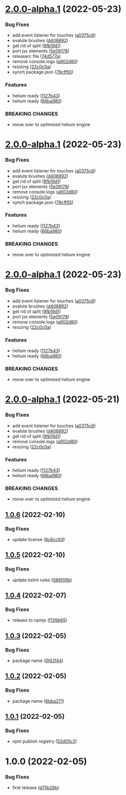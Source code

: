 # [2.0.0-alpha.1](https://github.com/qlik-oss/carbon-core/compare/v1.0.6...v2.0.0-alpha.1) (2022-05-23)


### Bug Fixes

* add event listener for touches ([a0375c6](https://github.com/qlik-oss/carbon-core/commit/a0375c6b784ef3538b021261660235a82fc8ba64))
* evalute brushes ([d408892](https://github.com/qlik-oss/carbon-core/commit/d408892916bc5dede3e93de7e2b1090a9f7380ad))
* get rid of split ([9fb19d1](https://github.com/qlik-oss/carbon-core/commit/9fb19d1c217ad5fbc8022021f7e5b8ea1ee2191b))
* port jsx elements ([5e09178](https://github.com/qlik-oss/carbon-core/commit/5e0917851d4823e69858924bb6a6b8474320725d))
* releaserc file ([74d577a](https://github.com/qlik-oss/carbon-core/commit/74d577a9d050b74f0f11eba7cadd4a14611209ae))
* remove console.logs ([a902d80](https://github.com/qlik-oss/carbon-core/commit/a902d803a825c7174f24d0317c58b71bc6f7d257))
* resizing ([22c0c0a](https://github.com/qlik-oss/carbon-core/commit/22c0c0af59c02e763f24e67848cc3c73d6d63877))
* synch package.json ([79cff55](https://github.com/qlik-oss/carbon-core/commit/79cff55ea8efff6a3d245582ce6aebdb0c68467b))


### Features

* helium ready ([1127b43](https://github.com/qlik-oss/carbon-core/commit/1127b43db45300055c28fc5ab9b6ae75551b3297))
* helium ready ([66ba980](https://github.com/qlik-oss/carbon-core/commit/66ba980a8d493be0a6667e7064fc72b26eada3b1))


### BREAKING CHANGES

* move over to optimized helium engine

# [2.0.0-alpha.1](https://github.com/qlik-oss/carbon-core/compare/v1.0.6...v2.0.0-alpha.1) (2022-05-23)


### Bug Fixes

* add event listener for touches ([a0375c6](https://github.com/qlik-oss/carbon-core/commit/a0375c6b784ef3538b021261660235a82fc8ba64))
* evalute brushes ([d408892](https://github.com/qlik-oss/carbon-core/commit/d408892916bc5dede3e93de7e2b1090a9f7380ad))
* get rid of split ([9fb19d1](https://github.com/qlik-oss/carbon-core/commit/9fb19d1c217ad5fbc8022021f7e5b8ea1ee2191b))
* port jsx elements ([5e09178](https://github.com/qlik-oss/carbon-core/commit/5e0917851d4823e69858924bb6a6b8474320725d))
* remove console.logs ([a902d80](https://github.com/qlik-oss/carbon-core/commit/a902d803a825c7174f24d0317c58b71bc6f7d257))
* resizing ([22c0c0a](https://github.com/qlik-oss/carbon-core/commit/22c0c0af59c02e763f24e67848cc3c73d6d63877))
* synch package.json ([79cff55](https://github.com/qlik-oss/carbon-core/commit/79cff55ea8efff6a3d245582ce6aebdb0c68467b))


### Features

* helium ready ([1127b43](https://github.com/qlik-oss/carbon-core/commit/1127b43db45300055c28fc5ab9b6ae75551b3297))
* helium ready ([66ba980](https://github.com/qlik-oss/carbon-core/commit/66ba980a8d493be0a6667e7064fc72b26eada3b1))


### BREAKING CHANGES

* move over to optimized helium engine

# [2.0.0-alpha.1](https://github.com/qlik-oss/carbon-core/compare/v1.0.6...v2.0.0-alpha.1) (2022-05-23)


### Bug Fixes

* add event listener for touches ([a0375c6](https://github.com/qlik-oss/carbon-core/commit/a0375c6b784ef3538b021261660235a82fc8ba64))
* evalute brushes ([d408892](https://github.com/qlik-oss/carbon-core/commit/d408892916bc5dede3e93de7e2b1090a9f7380ad))
* get rid of split ([9fb19d1](https://github.com/qlik-oss/carbon-core/commit/9fb19d1c217ad5fbc8022021f7e5b8ea1ee2191b))
* port jsx elements ([5e09178](https://github.com/qlik-oss/carbon-core/commit/5e0917851d4823e69858924bb6a6b8474320725d))
* remove console.logs ([a902d80](https://github.com/qlik-oss/carbon-core/commit/a902d803a825c7174f24d0317c58b71bc6f7d257))
* resizing ([22c0c0a](https://github.com/qlik-oss/carbon-core/commit/22c0c0af59c02e763f24e67848cc3c73d6d63877))


### Features

* helium ready ([1127b43](https://github.com/qlik-oss/carbon-core/commit/1127b43db45300055c28fc5ab9b6ae75551b3297))
* helium ready ([66ba980](https://github.com/qlik-oss/carbon-core/commit/66ba980a8d493be0a6667e7064fc72b26eada3b1))


### BREAKING CHANGES

* move over to optimized helium engine

# [2.0.0-alpha.1](https://github.com/qlik-oss/carbon-core/compare/v1.0.6...v2.0.0-alpha.1) (2022-05-21)


### Bug Fixes

* add event listener for touches ([a0375c6](https://github.com/qlik-oss/carbon-core/commit/a0375c6b784ef3538b021261660235a82fc8ba64))
* evalute brushes ([d408892](https://github.com/qlik-oss/carbon-core/commit/d408892916bc5dede3e93de7e2b1090a9f7380ad))
* get rid of split ([9fb19d1](https://github.com/qlik-oss/carbon-core/commit/9fb19d1c217ad5fbc8022021f7e5b8ea1ee2191b))
* remove console.logs ([a902d80](https://github.com/qlik-oss/carbon-core/commit/a902d803a825c7174f24d0317c58b71bc6f7d257))
* resizing ([22c0c0a](https://github.com/qlik-oss/carbon-core/commit/22c0c0af59c02e763f24e67848cc3c73d6d63877))


### Features

* helium ready ([1127b43](https://github.com/qlik-oss/carbon-core/commit/1127b43db45300055c28fc5ab9b6ae75551b3297))
* helium ready ([66ba980](https://github.com/qlik-oss/carbon-core/commit/66ba980a8d493be0a6667e7064fc72b26eada3b1))


### BREAKING CHANGES

* move over to optimized helium engine

## [1.0.6](https://github.com/qlik-oss/carbon-core/compare/v1.0.5...v1.0.6) (2022-02-10)


### Bug Fixes

* update license ([8c6cc93](https://github.com/qlik-oss/carbon-core/commit/8c6cc93e664e01a54f43758395a2654f242bb96d))

## [1.0.5](https://github.com/qlik-oss/carbon-core/compare/v1.0.4...v1.0.5) (2022-02-10)


### Bug Fixes

* update eslint rules ([086f09b](https://github.com/qlik-oss/carbon-core/commit/086f09b9fd443b3a2fa419ad3fce5966542138d4))

## [1.0.4](https://github.com/qlik-oss/carbon-core/compare/v1.0.3...v1.0.4) (2022-02-07)


### Bug Fixes

* release to npmjs ([f139b65](https://github.com/qlik-oss/carbon-core/commit/f139b655944efd7a5d0d3e604ef6b6676354ee47))

## [1.0.3](https://github.com/qlik-oss/carbon-core/compare/v1.0.2...v1.0.3) (2022-02-05)


### Bug Fixes

* package name ([0f42f44](https://github.com/qlik-oss/carbon-core/commit/0f42f44158e4139cecbc14513e41db969b706079))

## [1.0.2](https://github.com/qlik-oss/carbon-core/compare/v1.0.1...v1.0.2) (2022-02-05)


### Bug Fixes

* package name ([6bba271](https://github.com/qlik-oss/carbon-core/commit/6bba2712f4e177775740f233d06ca0e91faeebe5))

## [1.0.1](https://github.com/qlik-oss/carbon-core/compare/v1.0.0...v1.0.1) (2022-02-05)


### Bug Fixes

* npm publish registry ([52d05c2](https://github.com/qlik-oss/carbon-core/commit/52d05c272948982d54be5d2af862051de467a603))

# 1.0.0 (2022-02-05)


### Bug Fixes

* first release ([d75b28b](https://github.com/qlik-oss/carbon-core/commit/d75b28b5a0e2cc9fbf929b34136ffeafa17a7626))
